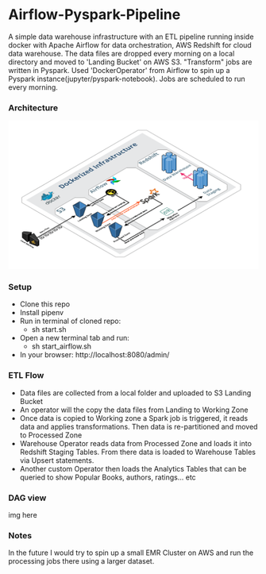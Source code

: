 # Airflow-Pyspark-Pipeline

A simple data warehouse infrastructure with an ETL pipeline running inside docker with Apache Airflow for data orchestration, AWS Redshift for cloud data warehouse. The data files are dropped every morning on a local directory and moved to 'Landing Bucket' on AWS S3. "Transform" jobs are written in Pyspark. Used 'DockerOperator' from Airflow to spin up a Pyspark instance(jupyter/pyspark-notebook). Jobs are scheduled to run every morning.

### Architecture
![alt text](https://github.com/andresg3/Airflow-Pyspark-Pipeline/blob/master/images/airflow_pyspark_pipeline%20(2).png)

### Setup
- Clone this repo
- Install pipenv
- Run in terminal of cloned repo: 
  - sh start.sh
- Open a new terminal tab and run:
  - sh start_airflow.sh
- In your browser: http://localhost:8080/admin/

### ETL Flow
- Data files are collected from a local folder and uploaded to S3 Landing Bucket
- An operator will the copy the data files from Landing to Working Zone
- Once data is copied to Working zone a Spark job is triggered, it reads data and applies transformations. Then data is re-partitioned and moved to Processed Zone
- Warehouse Operator reads data from Processed Zone and loads it into Redshift Staging Tables. From there data is loaded to Warehouse Tables via Upsert statements.
- Another custom Operator then loads the Analytics Tables that can be queried to show Popular Books, authors, ratings... etc

### DAG view
img here






### Notes
In the future I would try to spin up a small EMR Cluster on AWS and run the processing jobs there using a larger dataset.
